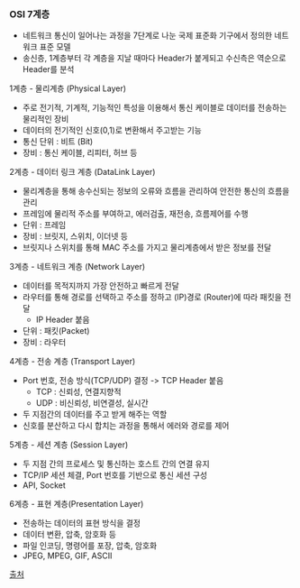 ### OSI 7계층

  * 네트워크 통신이 일어나는 과정을 7단계로 나눈 국제 표준화 기구에서 정의한 네트워크 표준 모델
  * 송신층, 1계층부터 각 계층을 지날 때마다 Header가 붙게되고 수신측은 역순으로 Header를 분석


1계층 - 물리계층 (Physical Layer)
  * 주로 전기적, 기계적, 기능적인 특성을 이용해서 통신 케이블로 데이터를 전송하는 물리적인 장비
  * 데이터의 전기적인 신호(0,1)로 변환해서 주고받는 기능
  * 통신 단위 : 비트 (Bit)
  * 장비 : 통신 케이블, 리피터, 허브 등

2계층 - 데이터 링크 계층 (DataLink Layer)
  * 물리계층을 통해 송수신되는 정보의 오류와 흐름을 관리하여 안전한 통신의 흐름을 관리
  * 프레임에 물리적 주소를 부여하고, 에러검출, 재전송, 흐름제어를 수행
  * 단위 : 프레임
  * 장비 : 브릿지, 스위치, 이더넷 등
  * 브릿지나 스위치를 통해 MAC 주소를 가지고 물리계층에서 받은 정보를 전달

3계층 - 네트워크 계층 (Network Layer)
  * 데이터를 목적지까지 가장 안전하고 빠르게 전달
  * 라우터를 통해 경로를 선택하고 주소를 정하고 (IP)경로 (Router)에 따라 패킷을 전달
    * IP Header 붙음
  * 단위 : 패킷(Packet)
  * 장비 : 라우터

4계층 - 전송 계층 (Transport Layer)
  * Port 번호, 전송 방식(TCP/UDP) 결정 -> TCP Header 붙음
      * TCP : 신뢰성, 연결지향적
      * UDP : 비신뢰성, 비연결성, 실시간
  * 두 지점간의 데이터를 주고 받게 해주는 역할
  * 신호를 분산하고 다시 합치는 과정을 통해서 에러와 경로를 제어

5계층 - 세션 계층 (Session Layer)
  * 두 지점 간의 프로세스 및 통신하는 호스트 간의 연결 유지
  * TCP/IP 세션 체결, Port 번호를 기반으로 통신 세션 구성
  * API, Socket

6계층 - 표현 계층(Presentation Layer)
  * 전송하는 데이터의 표현 방식을 결정
  * 데이터 변환, 압축, 암호화 등
  * 파일 인코딩, 명령어를 포장, 압축, 암호화
  * JPEG, MPEG, GIF, ASCII

[출처](https://blog.naver.com/smileman___/223266276183)
